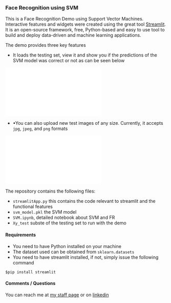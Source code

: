 ### Face Recognition using SVM

This is a Face Recognition Demo using Support Vector Machines. Interactive features and widgets were created using the great tool [Streamlit](https://www.streamlit.io/). It is an open-source framework, free, Python-based and easy to use tool to build and deploy data-driven and machine learning applications. 

The demo provides three key features 
* It loads the testing set, view it and show you if the predictions of the SVM model was correct or not as can be seen below

![gif](SVMFR/figures/gif.fig)

* •You can also upload new test images of any size. Currently, it accepts `jpg`, `jpeg`, and `png` formats 

![gif](SVMFR/figures/gif.fig)

The repository contains the following files:

* `streamlitApp.py` this contains the code relevant to streamlit and the functional features 
* `svm_model.pkl` the SVM model
*  `SVM.ipynb`, detailed notebook about SVM and FR
*  `Xy_test` subste of the testing set to run with the demo

#### Requirements 


* You need to have Python installed on your machine 
* The dataset used can be obtained from `sklearn.datasets`
* You need to have streamlit installed, if not, simply issue the following command  

```
$pip install streamlit
```


#### Comments / Questions 

You can reach me at [my staff page](https://www3.rgu.ac.uk/dmstaff/elyan-eyad) or on [linkedin](http://www.linkedin.com/in/elyan )

